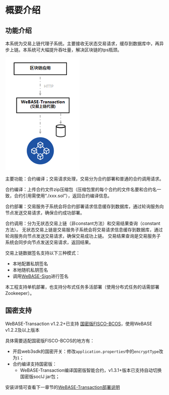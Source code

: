 # 概要介绍

## 功能介绍

​        本系统为交易上链代理子系统。主要接收无状态交易请求，缓存到数据库中，再异步上链。本系统可大幅提升吞吐量，解决区块链的tps瓶颈。

![架构图](./architecture.png)

主要功能：合约编译；交易请求处理，交易分为合约部署和普通的合约调用请求。

合约编译：上传合约文件zip压缩包（压缩包里的每个合约的文件名要和合约名一致，合约引用需使用“./xxx.sol”），返回合约编译信息。

合约部署：交易服务子系统会将合约部署请求信息缓存到数据库，通过轮询服务向节点发送交易请求，确保合约成功部署。

合约调用：分为无状态交易上链（非constant方法）和交易结果查询（constant方法）。
无状态交易上链是交易服务子系统会将交易请求信息缓存到数据库，通过轮询服务向节点发送交易请求，确保交易成功上链。
交易结果查询是交易服务子系统会同步向节点发送交易请求，返回结果。

交易上链数据签名支持以下三种模式：

- 本地配置私钥签名
- 本地随机私钥签名
- 调用[WeBASE-Sign](https://github.com/WeBankBlockchain/WeBASE-Sign)进行签名

本工程支持单机部署，也支持分布式任务多活部署（使用分布式任务的话需部署Zookeeper）。

## 国密支持

WeBASE-Transaction v1.2.2+已支持 [国密版FISCO-BCOS](https://fisco-bcos-documentation.readthedocs.io/zh_CN/latest/docs/manual/guomi_crypto.html)，使用WeBASE v1.2.2及以上版本

具体需要适配国密版FISCO-BCOS的地方有：
- 开启web3sdk的国密开关：修改`application.properties`中的`encryptType`改为`1`；
- 合约编译支持国密版：
    - WeBASE-Transaction编译国密版智能合约，v1.3.1+版本已支持自动切换国密版soclJ jar包；

安装详情可查看下一章节的[WeBASE-Transaction部署说明](../WeBASE-Transaction/install.html)